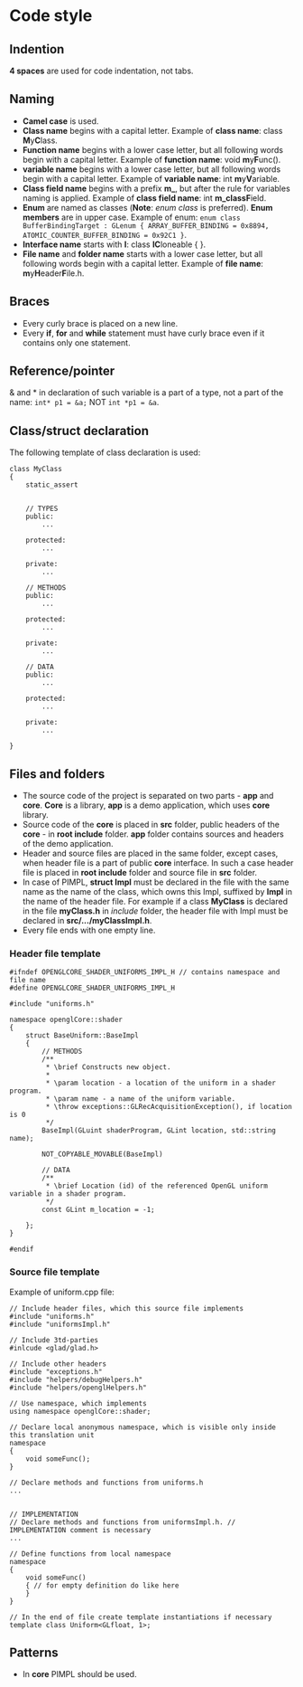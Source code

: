 # Code style

## Indention
**4 spaces** are used for code indentation, not tabs.

## Naming
- **Camel case** is used.
- **Class name** begins with a capital letter. Example of **class name**: class **M**y**C**lass.
- **Function name** begins with a lower case letter, but all following words begin with a capital letter. Example of **function name**: void **m**y**F**unc().
- **variable name** begins with a lower case letter, but all following words begin with a capital letter. Example of **variable name**: int **m**y**V**ariable.
- **Class field name** begins with a prefix **m_**, but after the rule for variables naming is applied. Example of **class field name**: int **m_**class**F**ield.
- **Enum** are named as classes (**Note**: *enum class* is preferred). **Enum members** are in upper case. Example of enum: `enum class BufferBindingTarget : GLenum { ARRAY_BUFFER_BINDING = 0x8894, ATOMIC_COUNTER_BUFFER_BINDING = 0x92C1 }`.
- **Interface name** starts with **I**: class **IC**loneable { }.
- **File name** and **folder name** starts with a lower case letter, but all following words begin with a capital letter. Example of **file name**: **m**y**H**eader**F**ile.h.

## Braces
- Every curly brace is placed on a new line.
- Every **if**, **for** and **while** statement must have curly brace even if it contains only one statement.

## Reference/pointer
& and * in declaration of such variable is a part of a type, not a part of the name: `int* p1 = &a;` NOT `int *p1 = &a`.

## Class/struct declaration
The following template of class declaration is used:
```
class MyClass
{
    static_assert


    // TYPES
    public:
        ...

    protected:
        ...

    private:
        ...

    // METHODS
    public:
        ...

    protected:
        ...

    private:
        ...

    // DATA
    public:
        ...

    protected:
        ...

    private:
        ...

}
```

## Files and folders
- The source code of the project is separated on two parts - **app** and **core**. **Core** is a library, **app** is a demo application, which uses **core** library. 
- Source code of the **core** is placed in **src** folder, public headers of the **core** - in **root include** folder. **app** folder contains sources and headers of the demo application.
- Header and source files are placed in the same folder, except cases, when header file is a part of public **core** interface. In such a case header file is placed in **root include** folder and source file in **src** folder.
- In case of PIMPL, **struct Impl** must be declared in the file with the same name as the name of the class, which owns this Impl, suffixed by **Impl** in the name of the header file. For example if a class **MyClass** is declared in the file **myClass.h** in *include* folder, the header file with Impl must be declared in **src/.../myClassImpl.h**.
- Every file ends with one empty line.

### Header file template
```
#ifndef OPENGLCORE_SHADER_UNIFORMS_IMPL_H // contains namespace and file name
#define OPENGLCORE_SHADER_UNIFORMS_IMPL_H

#include "uniforms.h"

namespace openglCore::shader
{
    struct BaseUniform::BaseImpl
    {
        // METHODS
        /**
         * \brief Constructs new object.
         *
         * \param location - a location of the uniform in a shader program.
         * \param name - a name of the uniform variable.
         * \throw exceptions::GLRecAcquisitionException(), if location is 0
         */
        BaseImpl(GLuint shaderProgram, GLint location, std::string name);

        NOT_COPYABLE_MOVABLE(BaseImpl)

        // DATA
        /**
         * \brief Location (id) of the referenced OpenGL uniform variable in a shader program.
         */
        const GLint m_location = -1;

    };
}

#endif

```

### Source file template
Example of uniform.cpp file: 
```
// Include header files, which this source file implements
#include "uniforms.h"
#include "uniformsImpl.h"

// Include 3td-parties 
#inlcude <glad/glad.h>

// Include other headers
#include "exceptions.h"
#include "helpers/debugHelpers.h"
#include "helpers/openglHelpers.h"

// Use namespace, which implements
using namespace openglCore::shader;

// Declare local anonymous namespace, which is visible only inside this translation unit
namespace
{
    void someFunc();
}

// Declare methods and functions from uniforms.h
...


// IMPLEMENTATION
// Declare methods and functions from uniformsImpl.h. // IMPLEMENTATION comment is necessary
...

// Define functions from local namespace
namespace
{
    void someFunc()
    { // for empty definition do like here
    }
}

// In the end of file create template instantiations if necessary
template class Uniform<GLfloat, 1>;

```
## Patterns
- In **core** PIMPL should be used.

